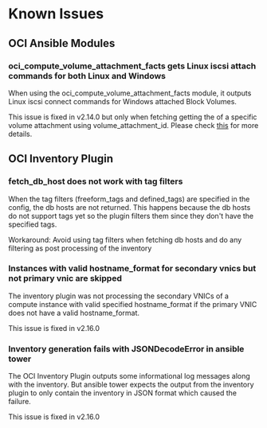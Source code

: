 # Known Issues

## OCI Ansible Modules

### oci_compute_volume_attachment_facts gets Linux iscsi attach commands for both Linux and Windows
When using the oci_compute_volume_attachment_facts module, it outputs Linux iscsi connect commands for Windows attached Block Volumes.

This issue is fixed in v2.14.0 but only when fetching getting the of a specific volume attachment using volume_attachment_id. Please check [this](https://github.com/oracle/oci-ansible-collection/issues/15) for more details.

## OCI Inventory Plugin

### fetch_db_host does not work with tag filters
When the tag filters (freeform_tags and defined_tags) are specified in the config, the db hosts are not returned. This happens because the db hosts do not support tags yet so the plugin filters them since they don't have the specified tags.

Workaround: Avoid using tag filters when fetching db hosts and do any filtering as post processing of the inventory

### Instances with valid hostname_format for secondary vnics but not primary vnic are skipped
The inventory plugin was not processing the secondary VNICs of a compute instance with valid specified hostname_format if the primary VNIC does not have a valid hostname_format.

This issue is fixed in v2.16.0

### Inventory generation fails with JSONDecodeError in ansible tower
The OCI Inventory Plugin outputs some informational log messages along with the inventory. But ansible tower expects the output from the inventory plugin to only contain the inventory in JSON format which caused the failure.

This issue is fixed in v2.16.0